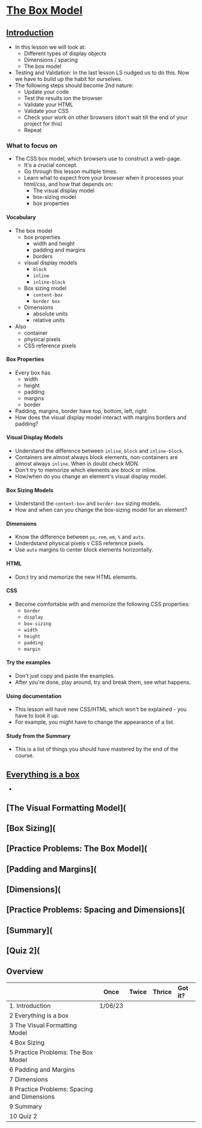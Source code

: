 # [The Box Model](https://launchschool.com/lessons/f039db62/assignments)

## [Introduction](https://launchschool.com/lessons/f039db62/assignments/70151955)

- In this lesson we will look at:
  - Different types of display objects
  - Dimensions / spacing
  - The box model
- Testing and Validation: In the last lesson LS nudged us to do this. Now we have to build up the habit for ourselves.
- The following steps should become 2nd nature:
  - Update your code
  - Test the results ion the browser
  - Validate your HTML
  - Validate your CSS
  - Check your work on other browsers (don't wait till the end of your project for this)
  - Repeat

### What to focus on

- The CSS box model, which browsers use to construct a web-page. 
  - It's a crucial concept.
  - Go through this lesson multiple times.
  - Learn what to expect from your browser when it processes your html/css, and how that depends on:
    - The visual display model
    - box-sizing model
    - box properties

#### Vocabulary

- The box model
  - box properties
    - width and height
    - padding and margins
    - borders
  - visual display models
    - `block`
    - `inline`
    - `inline-block`
  - Box sizing model
    - `content-box`
    - `border box`
  - Dimensions
    - absolute units
    - relative units
- Also
  - container
  - physical pixels
  - CSS reference pixels

#### Box Properties

- Every box has
  - width
  - height
  - padding
  - margins
  - border
- Padding, margins, border have top, bottom, left, right
- How does the visual display model interact with margins borders and padding?

#### Visual Display Models

- Understand the difference between `inline`, `block` and `inline-block`.
- Containers are almost always block elements, non-containers are almost always `inline`. When in doubt check MDN.
- Don't try to memorize which elements are block or inline.
- How/when do you change an element's visual display model.

#### Box Sizing Models

- Understand the `content-box` and `border-box` sizing models.
- How and when can you change the box-sizing model for an element?

#### Dimensions

- Know the difference between `px`, `rem`, `em`, `%` and `auto`.
- Underdstand physical pixels v CSS reference pixels.
- Use `auto` margins to center block elements horizontally.

#### HTML

- Don;t try and memorize the new HTML elements.

#### CSS

- Become comfortable with and memorize the following CSS properties:
  - `border`
  - `display`
  - `box-sizing`
  - `width`
  - `height`
  - `padding`
  - `margin`

#### Try the examples

- Don't just copy and paste the examples.
- After you're done, play around, try and break them, see what happens.

#### Using documentation

- This lesson will have new CSS/HTML which won't be explained - you have to look it up.
- For example, you might have to change the appearance of a list.

#### Study from the Summary

- This is a list of things you should have mastered by the end of the course.

## [Everything is a box](https://launchschool.com/lessons/f039db62/assignments/cee8258b)

- 

## [The Visual Formatting Model](
## [Box Sizing](
## [Practice Problems: The Box Model](
## [Padding and Margins](
## [Dimensions](
## [Practice Problems: Spacing and Dimensions](
## [Summary](
## [Quiz 2](
## Overview

|  | Once | Twice | Thrice | Got it?
| :--- | :---: | :---: | :---: | :--- |
|1. Introduction| 1/06/23 ||||
|2	Everything is a box|
|3 The Visual Formatting Model|
|4 Box Sizing|
|5 Practice Problems: The Box Model|
|6 Padding and Margins|
|7 Dimensions|
|8 Practice Problems: Spacing and Dimensions|
|9 Summary|
|10 Quiz 2|
